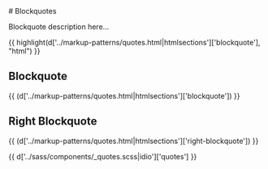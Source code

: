 <section class="copy">
# Blockquotes

Blockquote description here...

{{ highlight(d['../markup-patterns/quotes.html|htmlsections']['blockquote'], "html") }}

## Blockquote
{{ (d['../markup-patterns/quotes.html|htmlsections']['blockquote']) }}

## Right Blockquote
{{ (d['../markup-patterns/quotes.html|htmlsections']['right-blockquote']) }}

{{ d['../sass/components/_quotes.scss|idio']['quotes'] }}

</section>

